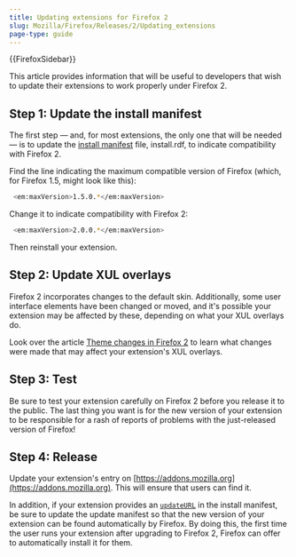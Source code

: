 ```yaml
---
title: Updating extensions for Firefox 2
slug: Mozilla/Firefox/Releases/2/Updating_extensions
page-type: guide
---
```


{{FirefoxSidebar}}

This article provides information that will be useful to developers that wish to update their extensions to work properly under Firefox 2.

## Step 1: Update the install manifest

The first step — and, for most extensions, the only one that will be needed — is to update the [install manifest](/en-US/Install_Manifests) file, install.rdf, to indicate compatibility with Firefox 2.

Find the line indicating the maximum compatible version of Firefox (which, for Firefox 1.5, might look like this):

```bash
 <em:maxVersion>1.5.0.*</em:maxVersion>
```

Change it to indicate compatibility with Firefox 2:

```bash
 <em:maxVersion>2.0.0.*</em:maxVersion>
```

Then reinstall your extension.

## Step 2: Update XUL overlays

Firefox 2 incorporates changes to the default skin. Additionally, some user interface elements have been changed or moved, and it's possible your extension may be affected by these, depending on what your XUL overlays do.

Look over the article [Theme changes in Firefox 2](/en-US/Theme_changes_in_Firefox_2) to learn what changes were made that may affect your extension's XUL overlays.

## Step 3: Test

Be sure to test your extension carefully on Firefox 2 before you release it to the public. The last thing you want is for the new version of your extension to be responsible for a rash of reports of problems with the just-released version of Firefox!

## Step 4: Release

Update your extension's entry on [https://addons.mozilla.org](https://addons.mozilla.org). This will ensure that users can find it.

In addition, if your extension provides an [`updateURL`](/en-US/Install_Manifests#updateurl) in the install manifest, be sure to update the update manifest so that the new version of your extension can be found automatically by Firefox. By doing this, the first time the user runs your extension after upgrading to Firefox 2, Firefox can offer to automatically install it for them.
